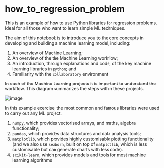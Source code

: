 # how_to_regression_problem
This is an example of how to use Python libraries for regression problems. Ideal for all those who want to learn simple ML techniques.

The aim of this notebook is to introduce you to the core concepts in developing and building a machine learning model, including:

1. An overview of Machine Learning; 
2. An overview of the the Machine Learning workflow; 
3. An introduction, through explanations and code, of the key machine learning libraries in `python`; and
4. Familiariry with the `collaboratory` environment 

In each of the Machine Learning projects it is important to understand the workflow. This diagram summarizes the steps within these projects.

![image](https://user-images.githubusercontent.com/76072249/114486132-456f5780-9bdb-11eb-90eb-7da3004a1ba0.png)


In this example exercise, the most common and famous libraries were used to carry out any ML project.

1. `numpy`, which provides vectorised arrays, and maths, algebra functionality;
2. `pandas`, which provides data structures and data analysis tools;
3. `matplotlib`, which provides highly customisable plotting functionality (and we also use `seaborn`, built on top of `matplotlib`, which is less customisable but can generate charts with less code).
4. `scikit-learn`, which provides models and tools for most machine learning algorithms
